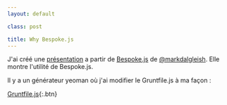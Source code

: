 ```yaml
---
layout: default

class: post

title: Why Bespoke.js
---
```




J'ai créé une [présentation](//cedced19.github.io/presentation/why-bespoke/) a partir de [Bespoke.js](http://markdalgleish.com/projects/bespoke.js/) de [@markdalgleish](https://twitter.com/markdalgleish).
Elle montre l'utilité de Bespoke.js.  


Il y a un générateur yeoman où j'ai modifier le Gruntfile.js à ma façon :  

[Gruntfile.js](https://gist.github.com/cedced19/bbed55390377e34949dc){:.btn}
